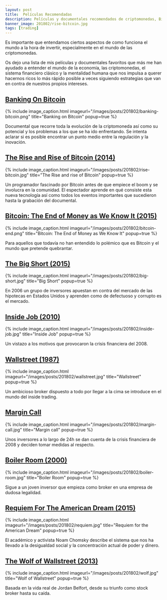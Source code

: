 ```yaml
---
layout: post
title:  Películas Recomendadas
description: Películas y documentales recomendados de criptomonedas, Bitcoin, economía, stock brokers, inversión, corrupción y finanzas.
banner_image: 201802/rise-bitcoin.jpg
tags: [trading]
---
```


Es importante que entendamos ciertos aspectos de como funciona el mundo a la hora de invertir, especialmente en el mundo de las criptomonedas.

Os dejo una lista de mis películas y documentales favoritos que más me han ayudado a entender el mundo de la economía, las criptomonedas, el sistema financiero clásico y la mentalidad humana que nos impulsa a querer hacernos ricos lo más rápido posible a veces siguiendo estrategias que van en contra de nuestros propios intereses.

<!--more-->


## <a rel="nofollow" href="http://www.imdb.com/title/tt5033790" >Banking On Bitcoin</a>

{% include image_caption.html imageurl="/images/posts/201802/banking-bitcoin.png" title="Banking on Bitcoin" popup=true %}

Documental que recorre toda la evolución de la criptomoneda así como su potencial y los problemas a los que se ha ido enfrentando. Se intenta aclarar si es posible encontrar un punto medio entre la regulación y la inovación.

## <a rel="nofollow" href="http://www.imdb.com/title/tt2821314/" >The Rise and Rise of Bitcoin (2014)</a>

{% include image_caption.html imageurl="/images/posts/201802/rise-bitcoin.jpg" title="The Rise and rise of Bitcoin" popup=true %}

Un programador fascinado por Bitcoin antes de que empiece el boom y se involucra en la comunidad. El espectador aprende en qué consiste esta nueva tecnología así como todos los eventos importantes que sucedieron hasta la grabación del documental.

## <a rel="nofollow" href="http://www.imdb.com/title/tt4654844/" >Bitcoin: The End of Money as We Know It (2015)</a>

{% include image_caption.html imageurl="/images/posts/201802/bitcoin-end.png" title="Bitcoin: The End of Money as We Know It" popup=true %}

Para aquellos que todavía no han entendido lo polémico que es Bitcoin y el mundo que pretende quebrantar.

## <a rel="nofollow" href="http://www.imdb.com/title/tt1596363"> The Big Short (2015)</a>

{% include image_caption.html imageurl="/images/posts/201802/big-short.jpg" title="Big Short" popup=true %}

En 2006 un grupo de inversores apuestan en contra del mercado de las hipotecas en Estados Unidos y aprenden como de defectuoso y corrupto es el mercado.

## <a rel="nofollow" href="http://www.imdb.com/title/tt1645089/" >Inside Job (2010)</a>

{% include image_caption.html imageurl="/images/posts/201802/inside-job.jpg" title="Inside Job" popup=true %}

Un vistazo a los motivos que provocaron la crisis financiera del 2008.

## <a rel="nofollow" href="http://www.imdb.com/title/tt0094291/" >Wallstreet (1987)</a>

{% include image_caption.html imageurl="/images/posts/201802/wallstreet.jpg" title="Wallstreet" popup=true %}

Un ambicioso broker dispuesto a todo por llegar a la cima se introduce en el mundo del inside trading.

## <a rel="nofollow" href="http://www.imdb.com/title/tt1615147/" >Margin Call</a>

{% include image_caption.html imageurl="/images/posts/201802/margin-call.jpg" title="Margin call" popup=true %}

Unos inversores a lo largo de 24h se dan cuenta de la crisis financiera de 2008 y deciden tomar medidas al respecto.

## <a rel="nofollow" href="http://www.imdb.com/title/tt0181984/" >Boiler Room (2000)</a>

{% include image_caption.html imageurl="/images/posts/201802/boiler-room.jpg" title="Boiler Room" popup=true %}

Sigue a un joven inversor que empieza como broker en una empresa de dudosa legalidad.

## <a rel="nofollow" href="http://www.imdb.com/title/tt3270538" >Requiem For The American Dream (2015)</a>

{% include image_caption.html imageurl="/images/posts/201802/requiem.jpg" title="Requiem for the American Dream" popup=true %}

El académico y activista Noam Chomsky describe el sistema que nos ha llevado a la desigualdad social y la concentración actual de poder y dinero.

## <a rel="nofollow" href="http://www.imdb.com/title/tt0993846/" >The Wolf of Wallstreet (2013)</a>

{% include image_caption.html imageurl="/images/posts/201802/wolf.jpg" title="Wolf of Wallstreet" popup=true %}

Basada en la vida real de  Jordan Belfort, desde su triunfo como stock broker hasta su caída.



